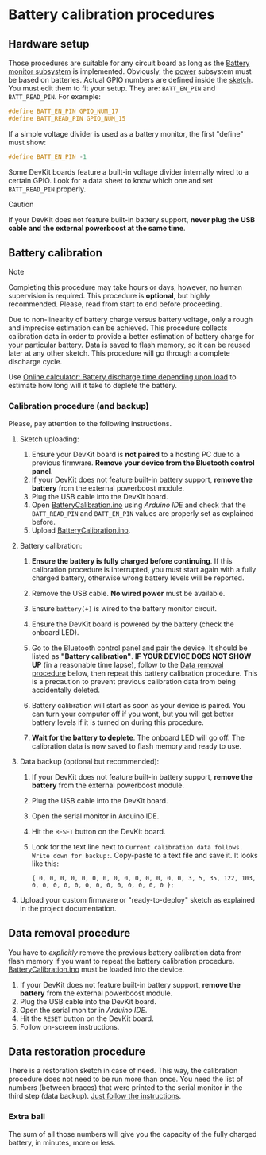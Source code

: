 # Battery calibration procedures

## Hardware setup

Those procedures are suitable for any circuit board as long as the
[Battery monitor subsystem](../../../../doc/hardware/subsystems/BatteryMonitor/BatteryMonitor_en.md)
is implemented.
Obviously, the
[power](../../../../doc/hardware/subsystems/Power/Power_en.md)
subsystem must be based on batteries.
Actual GPIO numbers are defined inside the [sketch](./BatteryCalibration.ino).
You must edit them to fit your setup.
They are: `BATT_EN_PIN` and `BATT_READ_PIN`.
For example:

```c
#define BATT_EN_PIN GPIO_NUM_17
#define BATT_READ_PIN GPIO_NUM_15
```

If a simple voltage divider is used as a battery monitor, the first "define" must show:

```c
#define BATT_EN_PIN -1
```

Some DevKit boards feature a built-in voltage divider internally wired to a certain GPIO.
Look for a data sheet to know which one and set `BATT_READ_PIN` properly.

> [!CAUTION]
> If your DevKit does not feature built-in battery support,
> **never plug the USB cable and the external powerboost at the same time**.

## Battery calibration

> [!NOTE]
> Completing this procedure may take hours or days, however,
> no human supervision is required. This procedure is **optional**, but highly recommended.
> Please, read from start to end before proceeding.

Due to non-linearity of battery charge versus battery voltage,
only a rough and imprecise estimation can be achieved.
This procedure collects calibration data in order to provide
a better estimation of battery charge for your particular battery.
Data is saved to flash memory, so it can be reused later at any other sketch.
This procedure will go through a complete discharge cycle.

Use [Online calculator: Battery discharge time depending upon load](https://planetcalc.com/2283/)
to estimate how long will it take to deplete the battery.

### Calibration procedure (and backup)

Please, pay attention to the following instructions.

1. Sketch uploading:

   1. Ensure your DevKit board is **not paired** to a hosting PC due to a previous firmware.
      **Remove your device from the Bluetooth control panel**.
   2. If your DevKit does not feature built-in battery support,
      **remove the battery** from the external powerboost module.
   3. Plug the USB cable into the DevKit board.
   4. Open [BatteryCalibration.ino](./BatteryCalibration.ino) using *Arduino IDE*
      and check that the `BATT_READ_PIN` and `BATT_EN_PIN` values
      are properly set as explained before.
   5. Upload [BatteryCalibration.ino](./BatteryCalibration.ino).

2. Battery calibration:

   1. **Ensure the battery is fully charged before continuing**.
      If this calibration procedure is interrupted,
      you must start again with a fully charged battery,
      otherwise wrong battery levels will be reported.
   2. Remove the USB cable. **No wired power** must be available.
   3. Ensure `battery(+)` is wired to the battery monitor circuit.
   4. Ensure the DevKit board is powered by the battery (check the onboard LED).
   5. Go to the Bluetooth control panel and pair the device.
      It should be listed as **"Battery calibration"**.
      **IF YOUR DEVICE DOES NOT SHOW UP** (in a reasonable time lapse),
      follow to the [Data removal procedure](#data-removal-procedure) below,
      then repeat this battery calibration procedure.
      This is a precaution to prevent previous calibration data
      from being accidentally deleted.

   6. Battery calibration will start as soon as your device is paired.
      You can turn your computer off if you wont,
      but you will get better battery levels if it is turned on
      during this procedure.
   7. **Wait for the battery to deplete**. The onboard LED will go off.
      The calibration data is now saved to flash memory and ready to use.

3. Data backup (optional but recommended):

   1. If your DevKit does not feature built-in battery support,
      **remove the battery** from the external powerboost module.
   2. Plug the USB cable into the DevKit board.
   3. Open the serial monitor in Arduino IDE.
   4. Hit the `RESET` button on the DevKit board.
   5. Look for the text line next to
      `Current calibration data follows. Write down for backup:`.
      Copy-paste to a text file and save it.
      It looks like this:

      ```text
      { 0, 0, 0, 0, 0, 0, 0, 0, 0, 0, 0, 0, 0, 0, 3, 5, 35, 122, 103, 0, 0, 0, 0, 0, 0, 0, 0, 0, 0, 0, 0, 0 };
      ```

4. Upload your custom firmware or "ready-to-deploy" sketch
   as explained in the project documentation.

## Data removal procedure

You have to *explicitly* remove the previous battery calibration data from flash memory
if you want to repeat the battery calibration procedure.
[BatteryCalibration.ino](./BatteryCalibration.ino) must be loaded into the device.

1. If your DevKit does not feature built-in battery support,
   **remove the battery** from the external powerboost module.
2. Plug the USB cable into the DevKit board.
3. Open the serial monitor in *Arduino IDE*.
4. Hit the `RESET` button on the DevKit board.
5. Follow on-screen instructions.

## Data restoration procedure

There is a restoration sketch in case of need.
This way, the calibration procedure does not need to be run more than once.
You need the list of numbers (between braces) that were printed to the serial monitor
in the third step (data backup).
[Just follow the instructions](../../BatteryTools/RestoreBatteryCalibration/README.md).

### Extra ball

The sum of all those numbers will give you the capacity of the fully charged battery, in minutes, more or less.
